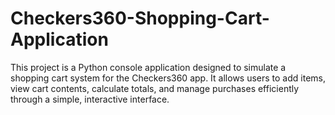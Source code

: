 # Checkers360-Shopping-Cart-Application
This project is a Python console application designed to simulate a shopping cart system for the Checkers360 app. It allows users to add items, view cart contents, calculate totals, and manage purchases efficiently through a simple, interactive interface.
